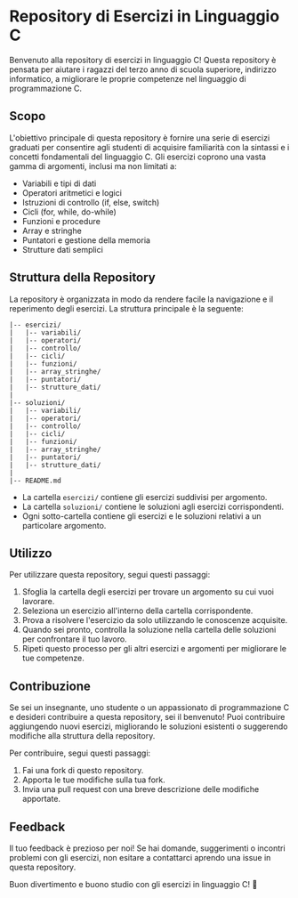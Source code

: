 # Repository di Esercizi in Linguaggio C

Benvenuto alla repository di esercizi in linguaggio C! Questa repository è pensata per aiutare i ragazzi del terzo anno di scuola superiore, indirizzo informatico, a migliorare le proprie competenze nel linguaggio di programmazione C.

## Scopo

L'obiettivo principale di questa repository è fornire una serie di esercizi graduati per consentire agli studenti di acquisire familiarità con la sintassi e i concetti fondamentali del linguaggio C. Gli esercizi coprono una vasta gamma di argomenti, inclusi ma non limitati a:

- Variabili e tipi di dati
- Operatori aritmetici e logici
- Istruzioni di controllo (if, else, switch)
- Cicli (for, while, do-while)
- Funzioni e procedure
- Array e stringhe
- Puntatori e gestione della memoria
- Strutture dati semplici

## Struttura della Repository

La repository è organizzata in modo da rendere facile la navigazione e il reperimento degli esercizi. La struttura principale è la seguente:

```
|-- esercizi/
|   |-- variabili/
|   |-- operatori/
|   |-- controllo/
|   |-- cicli/
|   |-- funzioni/
|   |-- array_stringhe/
|   |-- puntatori/
|   |-- strutture_dati/
|
|-- soluzioni/
|   |-- variabili/
|   |-- operatori/
|   |-- controllo/
|   |-- cicli/
|   |-- funzioni/
|   |-- array_stringhe/
|   |-- puntatori/
|   |-- strutture_dati/
|
|-- README.md
```

- La cartella `esercizi/` contiene gli esercizi suddivisi per argomento.
- La cartella `soluzioni/` contiene le soluzioni agli esercizi corrispondenti.
- Ogni sotto-cartella contiene gli esercizi e le soluzioni relativi a un particolare argomento.

## Utilizzo

Per utilizzare questa repository, segui questi passaggi:

1. Sfoglia la cartella degli esercizi per trovare un argomento su cui vuoi lavorare.
2. Seleziona un esercizio all'interno della cartella corrispondente.
3. Prova a risolvere l'esercizio da solo utilizzando le conoscenze acquisite.
4. Quando sei pronto, controlla la soluzione nella cartella delle soluzioni per confrontare il tuo lavoro.
5. Ripeti questo processo per gli altri esercizi e argomenti per migliorare le tue competenze.

## Contribuzione

Se sei un insegnante, uno studente o un appassionato di programmazione C e desideri contribuire a questa repository, sei il benvenuto! Puoi contribuire aggiungendo nuovi esercizi, migliorando le soluzioni esistenti o suggerendo modifiche alla struttura della repository.

Per contribuire, segui questi passaggi:

1. Fai una fork di questo repository.
2. Apporta le tue modifiche sulla tua fork.
3. Invia una pull request con una breve descrizione delle modifiche apportate.

## Feedback

Il tuo feedback è prezioso per noi! Se hai domande, suggerimenti o incontri problemi con gli esercizi, non esitare a contattarci aprendo una issue in questa repository.

Buon divertimento e buono studio con gli esercizi in linguaggio C! 🚀
